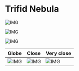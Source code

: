 # Trifid Nebula
![IMG](/home/lcv/Dropbox/AstroPhotography/Imaging/Original/Trifid_Nebula.jpg)



![IMG](/home/lcv/Dropbox/AstroPhotography/Imaging/Grayscale/Trifid_Nebula.jpg)

![IMG](/home/lcv/Dropbox/AstroPhotography/Imaging/Annotated/Trifid_Nebula_Annotated.jpg)

| Globe | Close | Very close |
| ----- | ----- | ----- |
|![IMG](/home/lcv/Dropbox/AstroPhotography/Imaging/Annotated/Trifid_Nebula_Globe.jpg) |![IMG](/home/lcv/Dropbox/AstroPhotography/Imaging/Annotated/Trifid_Nebula_Close.jpg) |![IMG](/home/lcv/Dropbox/AstroPhotography/Imaging/Annotated/Trifid_Nebula_Closer.jpg) |